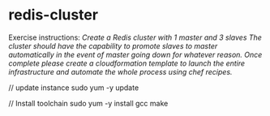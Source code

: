 # redis-cluster
Exercise instructions:
*Create a Redis cluster with 1 master and 3 slaves*
*The cluster should have the capability to promote slaves to master automatically in the event of master going down for whatever reason.*
*Once complete please create a cloudformation template to launch the entire infrastructure and automate the whole process using chef recipes.*

// update instance
sudo yum -y update

// Install toolchain
sudo yum -y install gcc make
